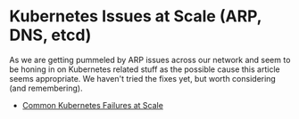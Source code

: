 # Kubernetes Issues at Scale (ARP, DNS, etcd)

As we are getting pummeled by ARP issues across our network and seem to
be honing in on Kubernetes related stuff as the possible cause this
article seems appropriate. We haven't tried the fixes yet, but worth
considering (and remembering).

* [Common Kubernetes Failures at Scale](https://grapeup.com/blog/common-kubernetes-failures-at-scale/)


